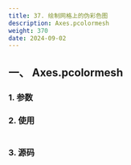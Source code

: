 ```yaml
---
title: 37. 绘制网格上的伪彩色图
description: Axes.pcolormesh
weight: 370
date: 2024-09-02
---
```

<style>
th, td {
  border: 1px solid rgb(190, 190, 190);
}
</style>


## 一、 Axes.pcolormesh


### 1. 参数




### 2. 使用



```python


```


### 3. 源码
```python

```




